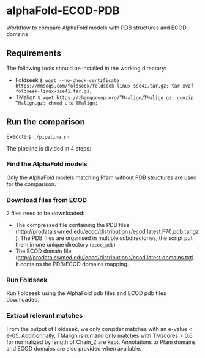 # alphaFold-ECOD-PDB
Workflow to compare AlphaFold models with PDB structures and ECOD domains

## Requirements

The following tools should be installed in the working directory:
- Foldseek `$ wget --no-check-certificate https://mmseqs.com/foldseek/foldseek-linux-sse41.tar.gz; tar xvzf foldseek-linux-sse41.tar.gz;`
- TMalign `$ wget https://zhanggroup.org/TM-align/TMalign.gz; gunzip TMalign.gz; chmod u+x TMalign;`

## Run the comparison

Execute `$ ./pipeline.sh`

The pipeline is divided in 4 steps:

### Find the AlphaFold models
Only the AlphaFold models matching Pfam without PDB structures are used for the comparison.

### Download files from ECOD

2 files need to be downloaded:
- The compressed file containing the PDB files (http://prodata.swmed.edu/ecod/distributions/ecod.latest.F70.pdb.tar.gz). The PDB files are organised in multiple subdirectories, the script put them in one unique directory (`ecod_pdb`)
- The ECOD domain file (http://prodata.swmed.edu/ecod/distributions/ecod.latest.domains.txt). It contains the PDB/ECOD domains mapping.

### Run Foldseek

Run Foldseek using the AlphaFold pdb files and ECOD pdb files downloaded.

### Extract relevant matches

From the output of Foldseek, we only consider matches with an e-value < e-05.
Additionnally, TMalign is run and only matches with TMscores > 0.6 for normalized by length of Chain_2 are kept. 
Annotations to Pfam domains and ECOD domains are also provided when available.